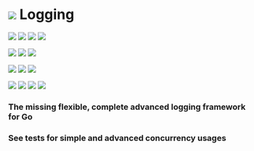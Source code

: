 # ![](https://fonts.gstatic.com/s/i/materialicons/bookmarks/v4/24px.svg) Logging
[![](https://img.shields.io/github/v/release/codemodify/systemkit-logging?style=flat-square)](https://github.com/codemodify/systemkit-logging/releases/latest)
![](https://img.shields.io/github/languages/code-size/codemodify/systemkit-logging?style=flat-square)
![](https://img.shields.io/github/last-commit/codemodify/systemkit-logging?style=flat-square)
[![](https://img.shields.io/badge/license-0--license-brightgreen?style=flat-square)](https://github.com/codemodify/TheFreeLicense)

![](https://img.shields.io/github/workflow/status/codemodify/systemkit-logging/qa?style=flat-square)
![](https://img.shields.io/github/issues/codemodify/systemkit-logging?style=flat-square)
[![](https://goreportcard.com/badge/github.com/codemodify/systemkit-logging?style=flat-square)](https://goreportcard.com/report/github.com/codemodify/systemkit-logging)

[![](https://img.shields.io/badge/godoc-reference-brightgreen?style=flat-square)](https://godoc.org/github.com/codemodify/systemkit-logging)
![](https://img.shields.io/badge/PRs-welcome-brightgreen.svg?style=flat-square)
![](https://img.shields.io/gitter/room/codemodify/systemkit-logging?style=flat-square)

![](https://img.shields.io/github/contributors/codemodify/systemkit-logging?style=flat-square)
![](https://img.shields.io/github/stars/codemodify/systemkit-logging?style=flat-square)
![](https://img.shields.io/github/watchers/codemodify/systemkit-logging?style=flat-square)
![](https://img.shields.io/github/forks/codemodify/systemkit-logging?style=flat-square)


### The missing flexible, complete advanced logging framework for Go
### See tests for simple and advanced concurrency usages
